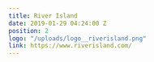 ```yaml
---
title: River Island
date: 2019-01-29 04:24:00 Z
position: 2
logo: "/uploads/logo__riverisland.png"
link: https://www.riverisland.com/
---
```


